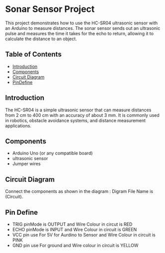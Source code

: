 # Sonar Sensor Project

This project demonstrates how to use the HC-SR04 ultrasonic sensor with an Arduino to measure distances. The sonar sensor sends out an ultrasonic pulse and measures the time it takes for the echo to return, allowing it to calculate the distance to an object.

## Table of Contents

- [Introduction](#introduction)
- [Components](#components)
- [Circuit Diagram](#circuit-diagram)
- [PinDefine](#PinDefine)

## Introduction

The HC-SR04 is a simple ultrasonic sensor that can measure distances from 2 cm to 400 cm with an accuracy of about 3 mm. It is commonly used in robotics, obstacle avoidance systems, and distance measurement applications.

## Components

- Arduino Uno (or any compatible board)
- ultrasonic sensor
- Jumper wires

## Circuit Diagram

Connect the components as shown in the diagram :
Digram File Name is (Circuit).

## Pin Define

- TRIG pinMode is OUTPUT and Wire Colour in circut is RED
- ECHO pinMode is INPUT and Wire Colour in circuit is GREEN
- VCC pin use For 5V for Aurdino to Sensor and Wire Colour in circuit is PINK
- GND pin use For ground and Wire colour in circuit is YELLOW
